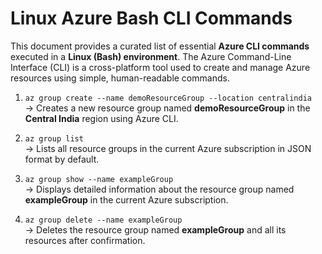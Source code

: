 # Linux Azure Bash CLI Commands

This document provides a curated list of essential **Azure CLI commands** executed in a **Linux (Bash) environment**. The Azure Command-Line Interface (CLI) is a cross-platform tool used to create and manage Azure resources using simple, human-readable commands.

1. `az group create --name demoResourceGroup --location centralindia`  
   → Creates a new resource group named **demoResourceGroup** in the **Central India** region using Azure CLI.

2. `az group list`  
   → Lists all resource groups in the current Azure subscription in JSON format by default.

3. `az group show --name exampleGroup`  
   → Displays detailed information about the resource group named **exampleGroup** in the current Azure subscription.

4. `az group delete --name exampleGroup`  
   → Deletes the resource group named **exampleGroup** and all its resources after confirmation.
